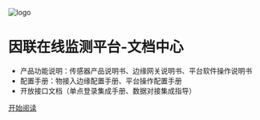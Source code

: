 ![logo](https://docsify.js.org/_media/icon.svg)

# 因联在线监测平台-文档中心

> 

* 产品功能说明：传感器产品说明书、边缘网关说明书、平台软件操作说明书
* 配置手册：物接入边缘配置手册、平台操作配置手册
* 开放接口文档（单点登录集成手册、数据对接集成指导）

[开始阅读](#quick-start)
